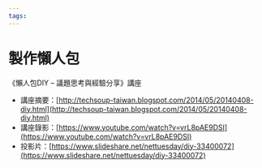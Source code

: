 ```yaml
---
tags: 
---
```


# 製作懶人包


《懶人包DIY – 議題思考與經驗分享》講座
- 講座摘要：[http://techsoup-taiwan.blogspot.com/2014/05/20140408-diy.html](http://techsoup-taiwan.blogspot.com/2014/05/20140408-diy.html)
- 講座錄影：[https://www.youtube.com/watch?v=vrL8pAE9DSI](https://www.youtube.com/watch?v=vrL8pAE9DSI)
- 投影片：[https://www.slideshare.net/nettuesday/diy-33400072](https://www.slideshare.net/nettuesday/diy-33400072)







